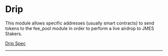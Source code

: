 # Drip

This module allows specific addresses (usually smart contracts) to send tokens to the fee_pool module in order to perform a live airdrop to JMES Stakers.

[Drip Spec](spec/README.md)

---
